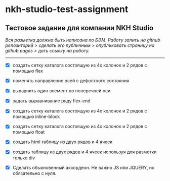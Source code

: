 # nkh-studio-test-assignment
## Тестовое задание для компании NKH Studio

_Вся разметка должна быть написана по БЭМ. Работу залить на github репозиторий > сделать его публичным > опубликовать страницу на github pages > дать ссылку на работу._
___
- [x] создать сетку каталога состоящую из 4х колонок и 2 рядов с помощью flex
- [x] поменять направление осей с дефолтного состояния
- [x] выравнить один элемент по поперечней оси
- [x] задать выравнивание ряду flex-end
- [x] создать сетку каталога состоящую из 4х колонок и 2 рядов с помощью inline-block
- [x] создать сетку каталога состоящую из 4х колонок и 2 рядов с помощью float
- [x] создать html таблицу из двух рядов и 4 ячеек
- [x] создать таблицу из двух рядов и 4 ячеек используя для разметки только div
- [x] Сделать обыкновенный аккордеон. Не важно JS или JQUERY, но обязательно с нуля.


